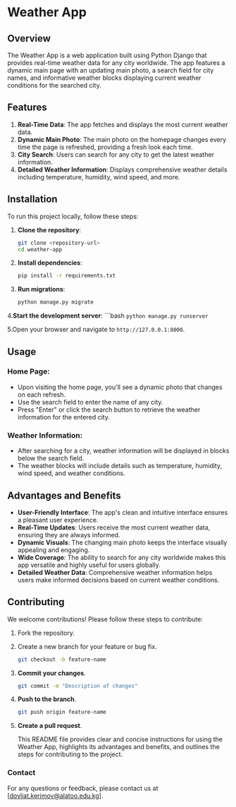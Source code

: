 # Weather App

## Overview

The Weather App is a web application built using Python Django that provides real-time weather data for any city worldwide. The app features a dynamic main page with an updating main photo, a search field for city names, and informative weather blocks displaying current weather conditions for the searched city.

## Features

1. **Real-Time Data**: The app fetches and displays the most current weather data.
2. **Dynamic Main Photo**: The main photo on the homepage changes every time the page is refreshed, providing a fresh look each time.
3. **City Search**: Users can search for any city to get the latest weather information.
4. **Detailed Weather Information**: Displays comprehensive weather details including temperature, humidity, wind speed, and more.

## Installation

To run this project locally, follow these steps:

1. **Clone the repository**:
   ```bash
   git clone <repository-url>
   cd weather-app
2. **Install dependencies**:
   ```bash
   pip install -r requirements.txt
4. **Run migrations**:
    ```bash
   python manage.py migrate
4.**Start the development server**:
    ```bash
    `python manage.py runserver`
    
5.Open your browser and navigate to `http://127.0.0.1:8000`.


## Usage

### Home Page:

- Upon visiting the home page, you'll see a dynamic photo that changes on each refresh.
- Use the search field to enter the name of any city.
- Press "Enter" or click the search button to retrieve the weather information for the entered city.

### Weather Information:

- After searching for a city, weather information will be displayed in blocks below the search field.
- The weather blocks will include details such as temperature, humidity, wind speed, and weather conditions.

## Advantages and Benefits

- **User-Friendly Interface**: The app's clean and intuitive interface ensures a pleasant user experience.
- **Real-Time Updates**: Users receive the most current weather data, ensuring they are always informed.
- **Dynamic Visuals**: The changing main photo keeps the interface visually appealing and engaging.
- **Wide Coverage**: The ability to search for any city worldwide makes this app versatile and highly useful for users globally.
- **Detailed Weather Data**: Comprehensive weather information helps users make informed decisions based on current weather conditions.

## Contributing

We welcome contributions! Please follow these steps to contribute:

1. Fork the repository.
2. Create a new branch for your feature or bug fix.

   ```bash
   git checkout -b feature-name

3. **Commit your changes**.
      ```bash
   git commit -m "Description of changes"
5. **Push to the branch**.
   ```bash
   git push origin feature-name
6. **Create a pull request**.
  
   This README file provides clear and concise instructions for using the Weather App, highlights its advantages and benefits, and outlines the steps for contributing to the project.
   
### Contact
For any questions or feedback, please contact us at [dovliat.kerimov@alatoo.edu.kg].


